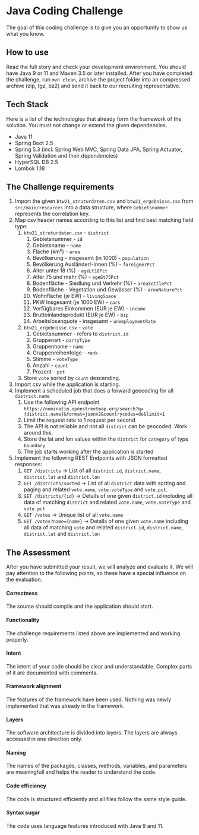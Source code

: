 # Java Coding Challenge
The goal of this coding challenge is to give you an opportunity to show us what you know.

## How to use
Read the full story and check your development environment. You should have Java 9 or 11 and Maven 3.5 or later installed.
After you have completed the challenge, run `mvn clean`, archive the project folder into an compressed archive (zip, tgz, bz2) and send it back to our recruiting representative.

## Tech Stack
Here is a list of the technologies that already form the framework of the solution.
You must not change or extend the given dependencies.

* Java 11
* Spring Boot 2.5
* Spring 5.3 (incl. Spring Web MVC, Spring Data JPA, Spring Actuator, Spring Validation and their dependencies)
* HyperSQL DB 2.5
* Lombok 1.18

## The Challenge requirements
1. Import the given `btw21_struturdaten.csv` and `btw21_ergebnisse.csv` from `src/main/resources` into a data structure, where `Gebietsnummer` represents the correlation key.
2. Map csv header names according to this list and find best matching field type:
      1. `btw21_struturdaten.csv` - `district`
         1. Gebietsnummer - `id`
         2. Gebietsname - `name`
         3. Fläche (km²) - `area`
         4. Bevölkerung - insgesamt (in 1000) - `population`
         5. Bevölkerung Ausländer/-innen (%) - `foreignerPct`
         6. Alter unter 18 (%) - `ageLt18Pct`
         7. Alter 75 und mehr (%) - `ageGt75Pct`
         8. Bodenfläche - Siedlung und Verkehr (%) - `areaSettlePct`
         9. Bodenfläche - Vegetation und Gewässer (%) -  `areaNaturePct`
         10. Wohnfläche (je EW) - `livingSpace`
         11. PKW Insgesamt (je 1000 EW) - `cars`
         12. Verfügbares Einkommen (EUR je EW) - `income`
         13. Bruttoinlandsprodukt (EUR je EW) - `bip`
         14. Arbeitslosenquote - insgesamt - `unemploymentRate`
      2. `btw21_ergebnisse.csv` - `vote`
         1. Gebietsnummer - refers to `district.id`
         2. Gruppenart - `partyType`
         3. Gruppenname - `name`
         4. Gruppenreihenfolge - `rank`
         5. Stimme - `voteType`
         6. Anzahl - `count`
         7. Prozent - `pct`
      3. Store `vote` sorted by `count` descending.
3. Import csv while the application is starting.
4. Implement a scheduled job that does a forward geocoding for all `district.name`
      1. Use the following API endpoint `https://nominatim.openstreetmap.org/search?q={district.name}&format=jsonv2&countrycodes=de&limit=1`
      2. Limit the request rate to 1 request per second
      3. The API is not reliable and not all `district` can be geocoded. Work around this.
      4. Store the lat and lon values within the `district` for `category` of type `boundary` 
      5. The job starts working after the application is started  
5. Implement the following REST Endpoints with JSON formatted responses:
      1. `GET /districts` -> List of all `district.id`, `district.name`, `district.lat` and `district.lon`
      2. `GET /districts/sorted` -> List of all `district` data with sorting and paging and related `vote.name`, `vote.voteType` and `vote.pct`.
      3. `GET /districts/{id}` -> Details of one given `district.id` including all data of matching `district` and related `vote.name`, `vote.voteType` and `vote.pct`
      4. `GET /votes` -> Unique list of all `vote.name`
      5. `GET /votes?name={name}` -> Details of one given `vote.name` including all data of matching `vote` and related `district.id`, `district.name`, `district.lat` and `district.lon`

## The Assessment
After you have submitted your result, we will analyze and evaluate it.
We will pay attention to the following points, so these have a special influence on the evaluation.

#### Correctness
The source should compile and the application should start. 

#### Functionality
The challenge requirements listed above are implemented and working properly.

#### Intent
The intent of your code should be clear and understandable. Complex parts of it are documented with comments.

#### Framework alignment
The features of the framework have been used. 
Nothing was newly implemented that was already in the framework.

#### Layers
The software architecture is divided into layers. The layers are always accessed in one direction only.

#### Naming
The names of the packages, classes, methods, variables, and parameters are meaningfull and helps the reader to understand the code.

#### Code efficiency
The code is structured efficiently and all files follow the same style guide. 

#### Syntax sugar
The code uses language features introduced with Java 9 and 11.
